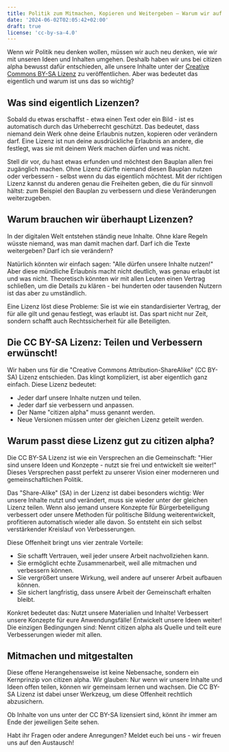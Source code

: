 ```yaml
---
title: Politik zum Mitmachen, Kopieren und Weitergeben – Warum wir auf offene Lizenzen setzen
date: '2024-06-02T02:05:42+02:00'
draft: true
license: 'cc-by-sa-4.0'
---
```


Wenn wir Politik neu denken wollen, müssen wir auch neu denken, wie wir mit
unseren Ideen und Inhalten umgehen. Deshalb haben wir uns bei citizen alpha
bewusst dafür entschieden, alle unsere Inhalte unter der
[Creative Commons BY-SA Lizenz](https://creativecommons.org/licenses/by-sa/4.0/deed.de)
zu veröffentlichen. Aber was bedeutet das eigentlich und warum ist uns das so
wichtig?

<!--more-->

## Was sind eigentlich Lizenzen?

Sobald du etwas erschaffst - etwa einen Text oder ein Bild - ist es automatisch
durch das Urheberrecht geschützt. Das bedeutet, dass niemand dein Werk ohne
deine Erlaubnis nutzen, kopieren oder verändern darf. Eine Lizenz ist nun deine
ausdrückliche Erlaubnis an andere, die festlegt, was sie mit deinem Werk machen
dürfen und was nicht.

Stell dir vor, du hast etwas erfunden und möchtest den Bauplan allen frei
zugänglich machen. Ohne Lizenz dürfte niemand diesen Bauplan nutzen oder
verbessern - selbst wenn du das eigentlich möchtest. Mit der richtigen Lizenz
kannst du anderen genau die Freiheiten geben, die du für sinnvoll hältst: zum
Beispiel den Bauplan zu verbessern und diese Veränderungen weiterzugeben.

## Warum brauchen wir überhaupt Lizenzen?

In der digitalen Welt entstehen ständig neue Inhalte. Ohne klare Regeln wüsste
niemand, was man damit machen darf. Darf ich die Texte weitergeben? Darf ich sie
verändern?

Natürlich könnten wir einfach sagen: "Alle dürfen unsere Inhalte nutzen!" Aber
diese mündliche Erlaubnis macht nicht deutlich, was genau erlaubt ist und was
nicht. Theoretisch könnten wir mit allen Leuten einen Vertrag schließen, um die
Details zu klären - bei hunderten oder tausenden Nutzern ist das aber zu
umständlich.

Eine Lizenz löst diese Probleme: Sie ist wie ein standardisierter Vertrag, der
für alle gilt und genau festlegt, was erlaubt ist. Das spart nicht nur Zeit,
sondern schafft auch Rechtssicherheit für alle Beteiligten.

## Die CC BY-SA Lizenz: Teilen und Verbessern erwünscht!

Wir haben uns für die "Creative Commons Attribution-ShareAlike" (CC BY-SA)
Lizenz entschieden. Das klingt kompliziert, ist aber eigentlich ganz einfach.
Diese Lizenz bedeutet:

- Jeder darf unsere Inhalte nutzen und teilen.
- Jeder darf sie verbessern und anpassen.
- Der Name "citizen alpha" muss genannt werden.
- Neue Versionen müssen unter der gleichen Lizenz geteilt werden.

## Warum passt diese Lizenz gut zu citizen alpha?

Die CC BY-SA Lizenz ist wie ein Versprechen an die Gemeinschaft: "Hier sind
unsere Ideen und Konzepte - nutzt sie frei und entwickelt sie weiter!" Dieses
Versprechen passt perfekt zu unserer Vision einer moderneren und
gemeinschaftlichen Politik.

Das "Share-Alike" (SA) in der Lizenz ist dabei besonders wichtig: Wer unsere
Inhalte nutzt und verändert, muss sie wieder unter der gleichen Lizenz teilen.
Wenn also jemand unsere Konzepte für Bürgerbeteiligung verbessert oder unsere
Methoden für politische Bildung weiterentwickelt, profitieren automatisch wieder
alle davon. So entsteht ein sich selbst verstärkender Kreislauf von
Verbesserungen.

Diese Offenheit bringt uns vier zentrale Vorteile:

- Sie schafft Vertrauen, weil jeder unsere Arbeit nachvollziehen kann.
- Sie ermöglicht echte Zusammenarbeit, weil alle mitmachen und verbessern
  können.
- Sie vergrößert unsere Wirkung, weil andere auf unserer Arbeit aufbauen können.
- Sie sichert langfristig, dass unsere Arbeit der Gemeinschaft erhalten bleibt.

Konkret bedeutet das: Nutzt unsere Materialien und Inhalte! Verbessert unsere
Konzepte für eure Anwendungsfälle! Entwickelt unsere Ideen weiter! Die einzigen
Bedingungen sind: Nennt citizen alpha als Quelle und teilt eure Verbesserungen
wieder mit allen.

## Mitmachen und mitgestalten

Diese offene Herangehensweise ist keine Nebensache, sondern ein Kernprinzip von
citizen alpha. Wir glauben: Nur wenn wir unsere Inhalte und Ideen offen teilen,
können wir gemeinsam lernen und wachsen. Die CC BY-SA Lizenz ist dabei unser
Werkzeug, um diese Offenheit rechtlich abzusichern.

Ob Inhalte von uns unter der CC BY-SA lizensiert sind, könnt ihr immer am Ende
der jeweiligen Seite sehen.

Habt ihr Fragen oder andere Anregungen? Meldet euch bei uns - wir freuen uns auf
den Austausch!
